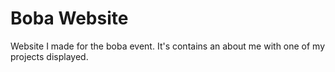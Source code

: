 # Boba Website
Website I made for the boba event. It's contains an about me with one of my projects displayed.
